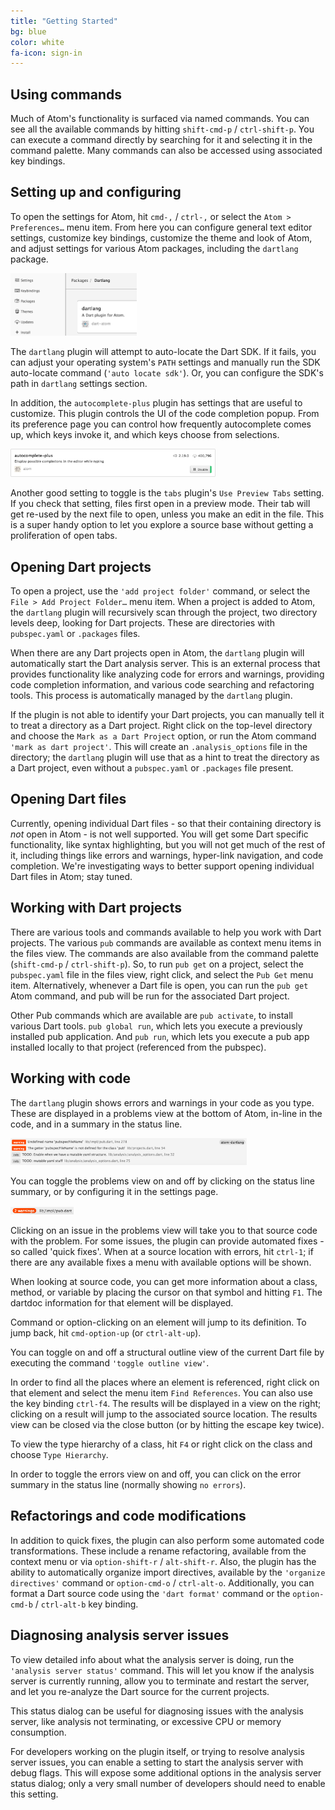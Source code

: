 ```yaml
---
title: "Getting Started"
bg: blue
color: white   
fa-icon: sign-in
---
```


## Using commands

Much of Atom's functionality is surfaced via named commands. You can see all the
available commands by hitting `shift-cmd-p` / `ctrl-shift-p`. You can execute a
command directly by searching for it and selecting it in the command palette.
Many commands can also be accessed using associated key bindings.

## Setting up and configuring

To open the settings for Atom, hit `cmd-,` / `ctrl-,` or select the
`Atom > Preferences…` menu item. From here you can configure general text editor
settings, customize key bindings, customize the theme and look of Atom, and
adjust settings for various Atom packages, including the `dartlang` package.

<img src="img/settings.png" width="40%" class="img-centered"/>

The `dartlang` plugin will attempt to auto-locate the Dart SDK. If it fails, you
can adjust your operating system's `PATH` settings and manually run the SDK
auto-locate command (`'auto locate sdk'`). Or, you can configure the SDK's path
in `dartlang` settings section.

In addition, the `autocomplete-plus` plugin has settings that are useful to
customize. This plugin controls the UI of the code completion popup. From its
preference page you can control how frequently autocomplete comes up, which keys
invoke it, and which keys choose from selections.

<img src="img/autocomplete.png" width="65%" class="img-centered"/>

Another good setting to toggle is the `tabs` plugin's `Use Preview Tabs` setting.
If you check that setting, files first open in a preview mode. Their tab will get
re-used by the next file to open, unless you make an edit in the file. This is a
super handy option to let you explore a source base without getting a
proliferation of open tabs.

## Opening Dart projects

To open a project, use the `'add project folder'` command, or select the
`File > Add Project Folder…` menu item. When a project is added to Atom, the
`dartlang` plugin will recursively scan through the project, two directory levels
deep, looking for Dart projects. These are directories with `pubspec.yaml` or
`.packages` files.

When there are any Dart projects open in Atom, the `dartlang` plugin will
automatically start the Dart analysis server. This is an external process that
provides functionality like analyzing code for errors and warnings, providing
code completion information, and various code searching and refactoring tools.
This process is automatically managed by the `dartlang` plugin.

If the plugin is not able to identify your Dart projects, you can manually tell
it to treat a directory as a Dart project. Right click on the top-level
directory and choose the `Mark as a Dart Project` option, or run the Atom
command `'mark as dart project'`. This will create an `.analysis_options`
file in the directory; the `dartlang` plugin will use that as a hint to treat
the directory as a Dart project, even without a `pubspec.yaml` or `.packages`
file present.

## Opening Dart files

Currently, opening individual Dart files - so that their containing directory is
*not* open in Atom - is not well supported. You will get some Dart specific
functionality, like syntax highlighting, but you will not get much of the rest of
it, including things like errors and warnings, hyper-link navigation, and code
completion. We're investigating ways to better support opening individual Dart
files in Atom; stay tuned.

## Working with Dart projects

There are various tools and commands available to help you work with Dart
projects. The various `pub` commands are available as context menu items in the
files view. The commands are also available from the command palette
(`shift-cmd-p` / `ctrl-shift-p`). So, to run `pub get` on a project, select the
`pubspec.yaml` file in the files view, right click, and select the `Pub Get`
menu item. Alternatively, whenever a Dart file is open, you can run the `pub get`
Atom command, and pub will be run for the associated Dart project.

Other Pub commands which are available are `pub activate`, to install various
Dart tools. `pub global run`, which lets you execute a previously installed pub
application. And `pub run`, which lets you execute a pub app installed locally to
that project (referenced from the pubspec).

## Working with code

The `dartlang` plugin shows errors and warnings in your code as you type. These
are displayed in a problems view at the bottom of Atom, in-line in the code, and
in a summary in the status line.

<img src="img/problems.png" width="75%" class="img-centered"/>

You can toggle the problems view on and off by clicking on the status line
summary, or by configuring it in the settings page.

<img src="img/status.png" width="20%" class="img-centered"/>

Clicking on an issue in the problems view will take you to that source code with
the problem. For some issues, the plugin can provide automated fixes - so called
'quick fixes'. When at a source location with errors, hit `ctrl-1`; if there are
any available fixes a menu with available options will be shown.

When looking at source code, you can get more information about a class, method,
or variable by placing the cursor on that symbol and hitting `F1`. The dartdoc
information for that element will be displayed.

Command or option-clicking on an element will jump to its definition. To jump
back, hit `cmd-option-up` (or `ctrl-alt-up`).

You can toggle on and off a structural outline view of the current Dart file by
executing the command `'toggle outline view'`.

In order to find all the places where an element is referenced, right click on
that element and select the menu item `Find References`. You can also use the
key binding `ctrl-f4`. The results will be displayed in a view on the right;
clicking on a result will jump to the associated source location. The results
view can be closed via the close button (or by hitting the escape key twice).

To view the type hierarchy of a class, hit `F4` or right click on the class and
choose `Type Hierarchy`.

In order to toggle the errors view on and off, you can click on the error
summary in the status line (normally showing `no errors`).

## Refactorings and code modifications

In addition to quick fixes, the plugin can also perform some automated code
transformations. These include a rename refactoring, available from the context
menu or via `option-shift-r` / `alt-shift-r`. Also, the plugin has the ability
to automatically organize import directives, available by the `'organize directives'`
command or `option-cmd-o` / `ctrl-alt-o`. Additionally, you can format a Dart
source code using the `'dart format'` command or the `option-cmd-b` / `ctrl-alt-b`
key binding.

## Diagnosing analysis server issues

To view detailed info about what the analysis server is doing, run the
`'analysis server status'` command. This will let you know if the analysis
server is currently running, allow you to terminate and restart the server,
and let you re-analyze the Dart source for the current projects.

This status dialog can be useful for diagnosing issues with the analysis server,
like analysis not terminating, or excessive CPU or memory consumption.

For developers working on the plugin itself, or trying to resolve analysis server
issues, you can enable a setting to start the analysis server with debug flags. This
will expose some additional options in the analysis server status dialog; only a
very small number of developers should need to enable this setting.
